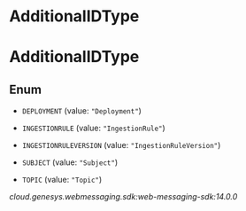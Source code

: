 # AdditionalIDType


# AdditionalIDType

## Enum


* `DEPLOYMENT` (value: `"Deployment"`)

* `INGESTIONRULE` (value: `"IngestionRule"`)

* `INGESTIONRULEVERSION` (value: `"IngestionRuleVersion"`)

* `SUBJECT` (value: `"Subject"`)

* `TOPIC` (value: `"Topic"`)




_cloud.genesys.webmessaging.sdk:web-messaging-sdk:14.0.0_
